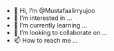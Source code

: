 - 👋 Hi, I’m @Mustafaalirryujoo
- 👀 I’m interested in ...
- 🌱 I’m currently learning ...
- 💞️ I’m looking to collaborate on ...
- 📫 How to reach me ...

<!---
Mustafaalirryujoo/Mustafaalirryujoo is a ✨ special ✨ repository because its `README.md` (this file) appears on your GitHub profile.
You can click the Preview link to take a look at your changes.
--->
